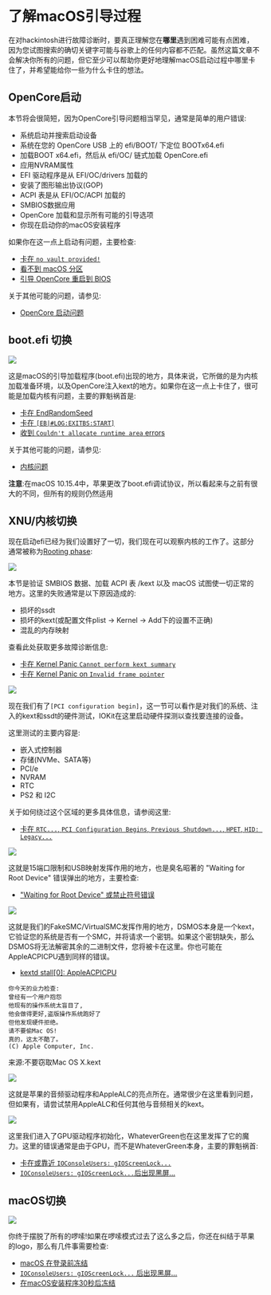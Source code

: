 # 了解macOS引导过程

在对hackintosh进行故障诊断时，要真正理解您在**哪里**遇到困难可能有点困难，因为您试图搜索的确切关键字可能与谷歌上的任何内容都不匹配。虽然这篇文章不会解决你所有的问题，但它至少可以帮助你更好地理解macOS启动过程中哪里卡住了，并希望能给你一些为什么卡住的想法。

## OpenCore启动

本节将会很简短，因为OpenCore引导问题相当罕见，通常是简单的用户错误:

* 系统启动并搜索启动设备
* 系统在您的 OpenCore USB 上的 efi/BOOT/ 下定位 BOOTx64.efi
* 加载BOOT x64.efi，然后从 efi/OC/ 链式加载 OpenCore.efi
* 应用NVRAM属性
* EFI 驱动程序是从 EFI/OC/drivers 加载的
* 安装了图形输出协议(GOP)
* ACPI 表是从 EFI/OC/ACPI 加载的
* SMBIOS数据应用
* OpenCore 加载和显示所有可能的引导选项
* 你现在启动你的macOS安装程序

如果你在这一点上启动有问题，主要检查:

* [卡在 `no vault provided!`](./extended/opencore-issues.md#stuck-on-no-vault-provided)
* [看不到 macOS 分区](./extended/opencore-issues.md#can-t-see-macos-partitions)
* [引导 OpenCore 重启到 BIOS](./extended/opencore-issues.md#booting-opencore-reboots-to-bios)

关于其他可能的问题，请参见:

* [OpenCore 启动问题](./extended/opencore-issues.md)

## boot.efi 切换

![](../images/troubleshooting/boot-md/1-boot-efi.png)

这是macOS的引导加载程序(boot.efi)出现的地方，具体来说，它所做的是为内核加载准备环境，以及OpenCore注入kext的地方。如果你在这一点上卡住了，很可能是加载内核有问题，主要的罪魁祸首是:

* [卡在 EndRandomSeed](./extended/kernel-issues.md#stuck-on-endrandomseed)
* [卡在 `[EB|#LOG:EXITBS:START]`](./extended/kernel-issues.md#stuck-on-eb-log-exitbs-start)
* [收到 `Couldn't allocate runtime area` errors](./extended/kernel-issues.md#couldn-t-allocate-runtime-area-errors)

关于其他可能的问题，请参见:

* [内核问题](./extended/kernel-issues.md)

**注意**:在macOS 10.15.4中，苹果更改了boot.efi调试协议，所以看起来与之前有很大的不同，但所有的规则仍然适用

## XNU/内核切换

现在启动efi已经为我们设置好了一切，我们现在可以观察内核的工作了。这部分通常被称为[Rooting phase](https://developer.apple.com/library/archive/documentation/Darwin/Conceptual/KernelProgramming/booting/booting.html):

![](../images/troubleshooting/boot-md/2-kernel-start.png)

本节是验证 SMBIOS 数据、加载 ACPI 表 /kext 以及 macOS 试图使一切正常的地方。这里的失败通常是以下原因造成的:

* 损坏的ssdt
* 损坏的kext(或配置文件plist -> Kernel -> Add下的设置不正确)
* 混乱的内存映射

查看此处获取更多故障诊断信息:

* [卡在 Kernel Panic `Cannot perform kext summary`](./extended/kernel-issues.md#kernel-panic-cannot-perform-kext-summary)
* [卡在 Kernel Panic on `Invalid frame pointer`](./extended/kernel-issues.md#kernel-panic-on-invalid-frame-pointer)

![](../images/troubleshooting/boot-md/5-apfs-module.png)

现在我们有了`[PCI configuration begin]`，这一节可以看作是对我们的系统、注入的kext和ssdt的硬件测试，IOKit在这里启动硬件探测以查找要连接的设备。

这里测试的主要内容是:

* 嵌入式控制器
* 存储(NVMe、SATA等)
* PCI/e
* NVRAM
* RTC
* PS2 和 I2C

关于如何绕过这个区域的更多具体信息，请参阅这里:

* [卡在 `RTC...`, `PCI Configuration Begins`, `Previous Shutdown...`, `HPET`, `HID: Legacy...`](./extended/kernel-issues.md#stuck-on-rtc-pci-configuration-begins-previous-shutdown-hpet-hid-legacy)

![](../images/troubleshooting/boot-md/6-USB-setup.png)

这就是15端口限制和USB映射发挥作用的地方，也是臭名昭著的 "Waiting for Root Device" 错误弹出的地方，主要检查:

* ["Waiting for Root Device" 或禁止符号错误](./extended/kernel-issues.md#waiting-for-root-device-or-prohibited-sign-error)

![](../images/troubleshooting/boot-md/8-dsmos-arrived.png)

这就是我们的FakeSMC/VirtualSMC发挥作用的地方，DSMOS本身是一个kext，它验证您的系统是否有一个SMC，并将请求一个密钥。如果这个密钥缺失，那么DSMOS将无法解密其余的二进制文件，您将被卡在这里。你也可能在AppleACPICPU遇到同样的错误。

* [kextd stall[0]: AppleACPICPU](./extended/kernel-issues.md#kextd-stall-0-appleacpicpu)

```
你今天的业力检查:
曾经有一个用户抱怨
他现有的操作系统太盲目了,
他会做得更好,盗版操作系统跑好了
但他发现硬件拒绝。
请不要偷Mac OS!
真的，这太不酷了。
(C) Apple Computer, Inc.
```

来源:不要窃取Mac OS X.kext

![](../images/troubleshooting/boot-md/9-audio.png)

这就是苹果的音频驱动程序和AppleALC的亮点所在。通常很少在这里看到问题，但如果有，请尝试禁用AppleALC和任何其他与音频相关的kext。

![](../images/troubleshooting/boot-md/10-GPU.png)

这里我们进入了GPU驱动程序初始化，WhateverGreen也在这里发挥了它的魔力。这里的错误通常是由于GPU，而不是WhateverGreen本身，主要的罪魁祸首:

* [卡在或靠近 `IOConsoleUsers: gIOScreenLock...`](./extended/kernel-issues.md#stuck-on-or-near-ioconsoleusers-gioscreenlock-giolockstate-3)
* [`IOConsoleUsers: gIOScreenLock...`后出现黑屏…](./extended/kernel-issues.md#black-screen-after-ioconsoleusers-gioscreenlock-on-navi)

## macOS切换

![](../images/troubleshooting/boot-md/11-boot.png)

你终于摆脱了所有的啰嗦!如果在啰嗦模式过去了这么多之后，你还在纠结于苹果的logo，那么有几件事需要检查:

* [macOS 在登录前冻结](./extended/kernel-issues.md#macos-frozen-right-before-login)
* [`IOConsoleUsers: gIOScreenLock...` 后出现黑屏…](./extended/kernel-issues.md#black-screen-after-ioconsoleusers-gioscreenlock-on-navi)
* [在macOS安装程序30秒后冻结](./extended/userspace-issues.md#frozen-in-the-macos-installer-after-30-seconds)
